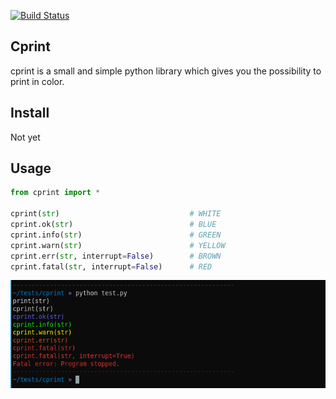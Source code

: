[![Build Status](https://travis-ci.org/EVasseure/cprint.svg?branch=master)](https://travis-ci.org/EVasseure/cprint)

## Cprint

cprint is a small and simple python library which gives you the possibility to print in color.  

## Install

Not yet  

## Usage

```python
from cprint import *

cprint(str) 							# WHITE
cprint.ok(str)							# BLUE
cprint.info(str)						# GREEN
cprint.warn(str)						# YELLOW
cprint.err(str, interrupt=False)		# BROWN
cprint.fatal(str, interrupt=False)		# RED
```

![Demo](/img/screen.png)